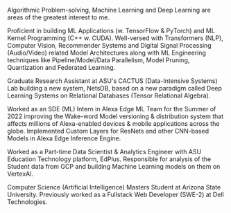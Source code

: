 Algorithmic Problem-solving, Machine Learning and Deep Learning are areas of the greatest interest to me.

Proficient in building ML Applications (w. TensorFlow & PyTorch) and ML Kernel Programming (C++ w. CUDA). Well-versed with Transformers (NLP), Computer Vision, Recommender Systems and Digital Signal Processing (Audio/Video) related Model Architectures along with ML Engineering techniques like Pipeline/Model/Data Parallelism, Model Pruning, Quantization and Federated Learning.

Graduate Research Assistant at ASU's CACTUS (Data-Intensive Systems) Lab building a new system, NetsDB, based on a new paradigm called Deep Learning Systems on Relational Databases (Tensor Relational Algebra).

Worked as an SDE (ML) Intern in Alexa Edge ML Team for the Summer of 2022 improving the Wake-word Model versioning & distribution system that affects millions of Alexa-enabled devices & mobile applications across the globe. Implemented Custom Layers for ResNets and other CNN-based Models in Alexa Edge Inference Engine. 

Worked as a Part-time Data Scientist & Analytics Engineer with ASU Education Technology platform, EdPlus. Responsible for analysis of the Student data from GCP and building Machine Learning models on them on VertexAI. 

Computer Science (Artificial Intelligence) Masters Student at Arizona State University. Previously worked as a Fullstack Web Developer (SWE-2) at Dell Technologies.

<!--
**venkate5hgunda/venkate5hgunda** is a ✨ _special_ ✨ repository because its `README.md` (this file) appears on your GitHub profile.

Here are some ideas to get you started:

- 🔭 I’m currently working on ...
- 🌱 I’m currently learning ...
- 👯 I’m looking to collaborate on ...
- 🤔 I’m looking for help with ...
- 💬 Ask me about ...
- 📫 How to reach me: ...
- 😄 Pronouns: ...
- ⚡ Fun fact: ...
-->
